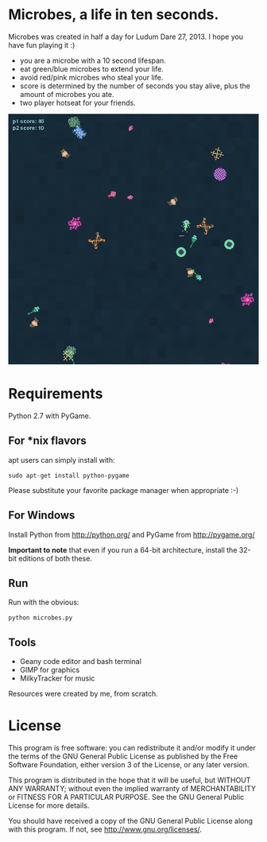 # Microbes, a life in ten seconds.

Microbes was created in half a day for Ludum Dare 27, 2013.
I hope you have fun playing it :)

* you are a microbe with a 10 second lifespan.
* eat green/blue microbes to extend your life.
* avoid red/pink microbes who steal your life.
* score is determined by the number of seconds you stay alive, plus the amount of microbes you ate.
* two player hotseat for your friends.

![obligatory screenshot](screenshot.png)

# Requirements

Python 2.7 with PyGame.

## For *nix flavors

apt users can simply install with:

    sudo apt-get install python-pygame

Please substitute your favorite package manager when appropriate :-)

## For Windows

Install Python from http://python.org/ and PyGame from http://pygame.org/

**Important to note** that even if you run a 64-bit architecture, install the 32-bit editions of both these.

## Run

Run with the obvious:

    python microbes.py

## Tools

* Geany code editor and bash terminal
* GIMP for graphics
* MilkyTracker for music

Resources were created by me, from scratch.

# License

This program is free software: you can redistribute it and/or modify
it under the terms of the GNU General Public License as published by
the Free Software Foundation, either version 3 of the License, or
any later version.

This program is distributed in the hope that it will be useful,
but WITHOUT ANY WARRANTY; without even the implied warranty of
MERCHANTABILITY or FITNESS FOR A PARTICULAR PURPOSE.  See the
GNU General Public License for more details.

You should have received a copy of the GNU General Public License
along with this program. If not, see http://www.gnu.org/licenses/.
